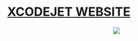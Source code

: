 # [XCODEJET WEBSITE](http://htmlpreview.github.io/?https://github.com/xcodejet/website/blob/main/index.html)


<div align="center">
  <img src="./xcodejet-media/xcodejet_gif.gif">
</div>
